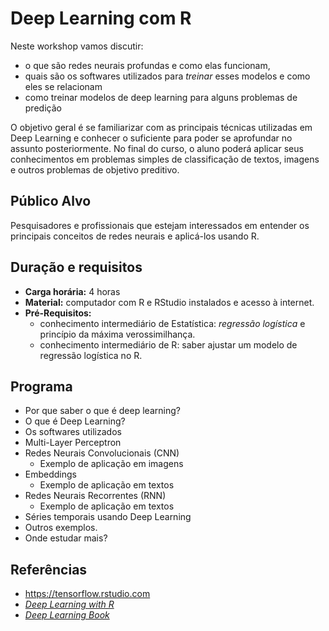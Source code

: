 Deep Learning com R
===================

Neste workshop vamos discutir:

* o que são redes neurais profundas e como elas funcionam,
* quais são os softwares utilizados para _treinar_ esses modelos e como eles se relacionam
* como treinar modelos de deep learning para alguns problemas de predição

O objetivo geral é se familiarizar com as principais técnicas utilizadas em Deep Learning e conhecer o suficiente para poder se aprofundar no assunto posteriormente. No final do curso, o aluno poderá aplicar seus conhecimentos em problemas simples de classificação de textos, imagens e outros problemas de objetivo preditivo.

## Público Alvo

Pesquisadores e profissionais que estejam interessados em entender os principais conceitos de redes neurais e aplicá-los usando R. 

## Duração e requisitos

- **Carga horária:** 4 horas
- **Material:** computador com R e RStudio instalados e acesso à internet.
- **Pré-Requisitos:**  
  * conhecimento intermediário de Estatística: *regressão logística* e princípio da máxima verossimilhança.
  * conhecimento intermediário de R: saber ajustar um modelo de regressão logística no R.

## Programa

- Por que saber o que é deep learning?
- O que é Deep Learning?
- Os softwares utilizados
- Multi-Layer Perceptron
- Redes Neurais Convolucionais (CNN)
  - Exemplo de aplicação em imagens
- Embeddings
  - Exemplo de aplicação em textos
- Redes Neurais Recorrentes (RNN)
  - Exemplo de aplicação em textos
- Séries temporais usando Deep Learning
- Outros exemplos. 
- Onde estudar mais?

## Referências

* https://tensorflow.rstudio.com
* [*Deep Learning with R*](https://www.amazon.com/Deep-Learning-R-Francois-Chollet/dp/161729554X)
* [*Deep Learning Book*](https://www.amazon.com/Deep-Learning-Adaptive-Computation-Machine/dp/0262035618)

